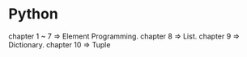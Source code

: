 # Python

chapter 1 ~ 7 => Element Programming. 
chapter 8 => List. 
chapter 9 => Dictionary. 
chapter 10 => Tuple
